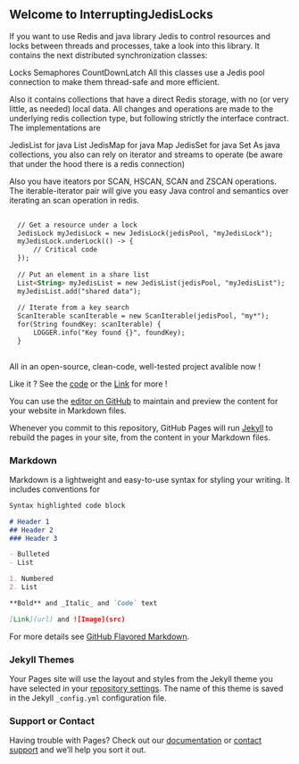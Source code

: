 ## Welcome to InterruptingJedisLocks



If you want to use Redis and java library Jedis to control resources and locks between threads and processes, take a look into this library.
It contains the next distributed synchronization classes:

Locks
Semaphores
CountDownLatch
All this classes use a Jedis pool connection to make them thread-safe and more efficient.

Also it contains collections that have a direct Redis storage, with no (or very little, as needed) local data. All changes and operations are made to the underlying redis collection type, but following strictly the interface contract. The implementations are

JedisList for java List
JedisMap for java Map
JedisSet for java Set
As java collections, you also can rely on iterator and streams to operate (be aware that under the hood there is a redis connection)

Also you have iteators por SCAN, HSCAN, SCAN and ZSCAN operations. The iterable-iterator pair will give you easy Java control and semantics over iterating an scan operation in redis.

```markdown
  
  // Get a resource under a lock
  JedisLock myJedisLock = new JedisLock(jedisPool, "myJedisLock");   
  myJedisLock.underLock(() -> {  
      // Critical code  
  });  
  
  // Put an element in a share list
  List<String> myJedisList = new JedisList(jedisPool, "myJedisList");
  myJedisList.add("shared data");
  
  // Iterate from a key search 
  ScanIterable scanIterable = new ScanIterable(jedisPool, "my*");
  for(String foundKey: scanIterable) {
      LOGGER.info("Key found {}", foundKey);
  }
  
```

All in an open-source, clean-code, well-tested project avalible now !

Like it ?
See the [code](https://github.com/oscar-besga-panel/InterruptingJedisLocks/) or the [Link](https://github.com/oscar-besga-panel/InterruptingJedisLocks/wiki) for more !


You can use the [editor on GitHub](https://github.com/oscar-besga-panel/InterruptingJedisLocks/edit/gh-pages/index.md) to maintain and preview the content for your website in Markdown files.

Whenever you commit to this repository, GitHub Pages will run [Jekyll](https://jekyllrb.com/) to rebuild the pages in your site, from the content in your Markdown files.

### Markdown

Markdown is a lightweight and easy-to-use syntax for styling your writing. It includes conventions for

```markdown
Syntax highlighted code block

# Header 1
## Header 2
### Header 3

- Bulleted
- List

1. Numbered
2. List

**Bold** and _Italic_ and `Code` text

[Link](url) and ![Image](src)
```

For more details see [GitHub Flavored Markdown](https://guides.github.com/features/mastering-markdown/).

### Jekyll Themes

Your Pages site will use the layout and styles from the Jekyll theme you have selected in your [repository settings](https://github.com/oscar-besga-panel/InterruptingJedisLocks/settings/pages). The name of this theme is saved in the Jekyll `_config.yml` configuration file.

### Support or Contact

Having trouble with Pages? Check out our [documentation](https://docs.github.com/categories/github-pages-basics/) or [contact support](https://support.github.com/contact) and we’ll help you sort it out.
